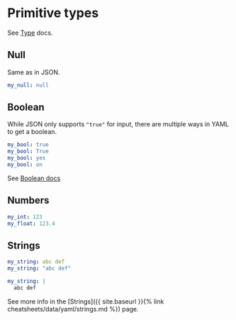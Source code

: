 # Primitive types

See [Type](https://yaml.org/type/) docs.


## Null

Same as in JSON.

```yaml
my_null: null
```


## Boolean

While JSON only supports `"true"` for input, there are multiple ways in YAML to get a boolean.

```yaml
my_bool: true
my_bool: True
my_bool: yes
my_bool: on
```

See [Boolean docs](https://yaml.org/type/bool.html)


## Numbers

```yaml
my_int: 123
my_float: 123.4
```


## Strings

```yaml
my_string: abc def
my_string: "abc def"

my_string: |
  abc def
```

See more info in the [Strings]({{ site.baseurl }}{% link cheatsheets/data/yaml/strings.md %}) page.
